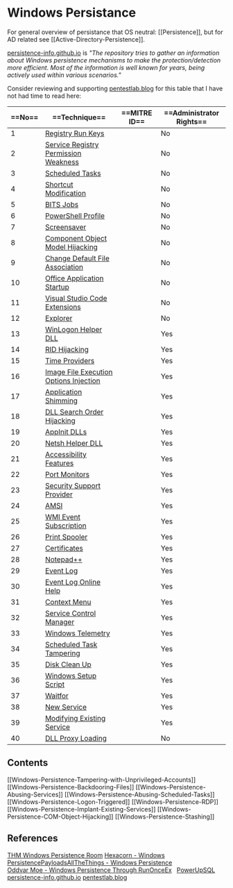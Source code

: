 # Windows  Persistance

For general overview of persistance that OS neutral: [[Persistence]], but for AD related see [[Active-Directory-Persistence]].

[persistence-info.github.io](https://github.com/persistence-info/persistence-info.github.io) is *"The repository tries to gather an information about Windows persistence mechanisms to make the protection/detection more efficient. Most of the information is well known for years, being actively used within various scenarios."*

Consider reviewing and supporting [pentestlab.blog](https://pentestlab.blog/methodologies/red-teaming/persistence/) for this table that I have not had time to read here:

|==No==|==Technique==|==MITRE ID==|==Administrator Rights==|
|---|---|---|---|
|1|[Registry Run Keys](https://pentestlab.blog/2019/10/01/persistence-registry-run-keys/)||No|
|2|[Service Registry Permission Weakness](https://pentestlab.blog/2020/01/22/persistence-modify-existing-service/)||No|
|3|[Scheduled Tasks](https://pentestlab.blog/2019/11/04/persistence-scheduled-tasks/)||No|
|4|[Shortcut Modification](https://pentestlab.blog/2019/10/08/persistence-shortcut-modification/)||No|
|5|[BITS Jobs](https://pentestlab.blog/2019/10/30/persistence-bits-jobs/)||No|
|6|[PowerShell Profile](https://pentestlab.blog/2019/11/05/persistence-powershell-profile/)||No|
|7|[Screensaver](https://pentestlab.blog/2019/10/09/persistence-screensaver/)||No|
|8|[Component Object Model Hijacking](https://pentestlab.blog/2020/05/20/persistence-com-hijacking/)||No|
|9|[Change Default File Association](https://pentestlab.blog/2020/01/06/persistence-change-default-file-association/)||No|
|10|[Office Application Startup](https://pentestlab.blog/2019/12/11/persistence-office-application-startup/)||No|
|11|[Visual Studio Code Extensions](https://pentestlab.blog/2024/03/04/persistence-visual-studio-code-extensions/)||No|
|12|[Explorer](https://pentestlab.blog/2024/03/05/persistence-explorer/)||No|
|13|[WinLogon Helper DLL](https://pentestlab.blog/2020/01/14/persistence-winlogon-helper-dll/)||Yes|
|14|[RID Hijacking](https://pentestlab.blog/2020/02/12/persistence-rid-hijacking/)||Yes|
|15|[Time Providers](https://pentestlab.blog/2019/10/22/persistence-time-providers/)||Yes|
|16|[Image File Execution Options Injection](https://pentestlab.blog/2020/01/13/persistence-image-file-execution-options-injection/)||Yes|
|17|[Application Shimming](https://pentestlab.blog/2019/12/16/persistence-application-shimming/)||Yes|
|18|[DLL Search Order Hijacking](https://pentestlab.blog/2020/03/04/persistence-dll-hijacking/)||Yes|
|19|[AppInit DLLs](https://pentestlab.blog/2020/01/07/persistence-appinit-dlls/)||Yes|
|20|[Netsh Helper DLL](https://pentestlab.blog/2019/10/29/persistence-netsh-helper-dll/)||Yes|
|21|[Accessibility Features](https://pentestlab.blog/2019/11/13/persistence-accessibility-features/)||Yes|
|22|[Port Monitors](https://pentestlab.blog/2019/10/28/persistence-port-monitors/)||Yes|
|23|[Security Support Provider](https://pentestlab.blog/2019/10/21/persistence-security-support-provider/)||Yes|
|24|[AMSI](https://pentestlab.blog/2021/05/17/persistence-amsi/)||Yes|
|25|[WMI Event Subscription](https://pentestlab.blog/2020/01/21/persistence-wmi-event-subscription/)||Yes|
|26|[Print Spooler](https://pentestlab.blog/2021/08/02/universal-privilege-escalation-and-persistence-printer/)||Yes|
|27|[Certificates](https://pentestlab.blog/2021/09/13/account-persistence-certificates/)||Yes|
|28|[Notepad++](https://pentestlab.blog/2022/02/14/persistence-notepad-plugins/)||Yes|
|29|[Event Log](https://pentestlab.blog/2024/01/08/persistence-event-log/)||Yes|
|30|[Event Log Online Help](https://pentestlab.blog/2023/03/07/persistence-event-log-online-help/)||Yes|
|31|[Context Menu](https://pentestlab.blog/2023/03/13/persistence-context-menu/)||Yes|
|32|[Service Control Manager](https://pentestlab.blog/2023/03/20/persistence-service-control-manager/)||Yes|
|33|[Windows Telemetry](https://pentestlab.blog/2023/11/06/persistence-windows-telemetry/)||Yes|
|34|[Scheduled Task Tampering](https://pentestlab.blog/2023/11/20/persistence-scheduled-task-tampering/)||Yes|
|35|[Disk Clean Up](https://pentestlab.blog/2024/01/29/persistence-disk-clean-up/)||Yes|
|36|[Windows Setup Script](https://pentestlab.blog/2024/02/05/persistence-windows-setup-script/)||Yes|
|37|[Waitfor](https://pentestlab.blog/2020/02/04/persistence-waitfor/)||Yes|
|38|[New Service](https://pentestlab.blog/2019/10/07/persistence-new-service/)||Yes|
|39|[Modifying Existing Service](https://pentestlab.blog/2020/01/22/persistence-modify-existing-service/)||Yes|
|40|[DLL Proxy Loading](https://pentestlab.blog/2024/04/03/persistence-dll-proxy-loading/)||No|
## Contents

[[Windows-Persistence-Tampering-with-Unprivileged-Accounts]]
[[Windows-Persistence-Backdooring-Files]]
[[Windows-Persistence-Abusing-Services]]
[[Windows-Persistence-Abusing-Scheduled-Tasks]]
[[Windows-Persistence-Logon-Triggered]]
[[Windows-Persistence-RDP]]
[[Windows-Persistence-Implant-Existing-Services]]
[[Windows-Persistence-COM-Object-Hijacking]]
[[Windows-Persistence-Stashing]]


## References

[THM Windows Persistence Room](https://tryhackme.com/room/windowslocalpersistence)
[Hexacorn - Windows Persistence](https://www.hexacorn.com/blog/category/autostart-persistence/)[PayloadsAllTheThings - Windows Persistence](https://github.com/swisskyrepo/PayloadsAllTheThings/blob/master/Methodology%20and%20Resources/Windows%20-%20Persistence.md)   
[Oddvar Moe - Windows Persistence Through RunOnceEx](https://oddvar.moe/2018/03/21/persistence-using-runonceex-hidden-from-autoruns-exe/)  
[PowerUpSQL](https://www.netspi.com/blog/technical/network-penetration-testing/establishing-registry-persistence-via-sql-server-powerupsql/)
[persistence-info.github.io](https://github.com/persistence-info/persistence-info.github.io)
[pentestlab.blog](https://pentestlab.blog/methodologies/red-teaming/persistence/) 